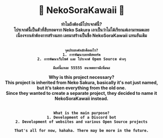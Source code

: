 <div align="center">
  <h1>🌸 NekoSoraKawaii 🌸</h1>
</div>

<div align="center">
  <p>
    <strong>ทำไมถึงต้องมีโปรเจกต์นี้? <br/>
    โปรเจกต์นี้เป็นตัวที่สืบทอดจาก Neko Sakura เอาเป็นว่าไม่ได้เรียกแต่เอามาหมดเลย <br/>
    เนื่องจากเค้าต้องการสร้างแยก เลยมาสร้างเป็นชื่อ NekoSoraKawaii แทนอันเดิม
    <br/>
    <br/>

    จุดประสงค์หลักคืออะไร?
    1. การพัฒนาบอทดิสคอร์ด
    2. การพัฒนาเว็บไซต์ และ โปรเจกต์ Open Source ต่างๆ

    มีแค่นี้แหละ 55555 อนาคตอาจมีเพิ่มนะ
  </p>

  <p>
    <strong>Why is this project necessary?</strong><br/>
    This project is inherited from Neko Sakura, basically it's not just named, but it’s taken everything from the old one.<br/>
    Since they wanted to create a separate project, they decided to name it NekoSoraKawaii instead.<br/><br/>

    What is the main purpose?
    1. Development of a Discord bot
    2. Development of websites and various Open Source projects

    That's all for now, hahaha. There may be more in the future.
  </p>
</div>
